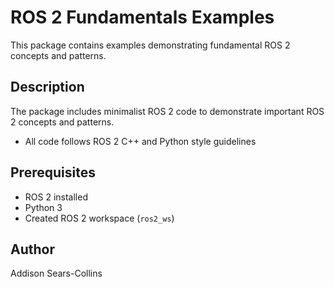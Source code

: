 # ROS 2 Fundamentals Examples

This package contains examples demonstrating fundamental ROS 2 concepts and patterns.

## Description

The package includes minimalist ROS 2 code to demonstrate important ROS 2 concepts and patterns.
- All code follows ROS 2 C++ and Python style guidelines

## Prerequisites

- ROS 2 installed
- Python 3
- Created ROS 2 workspace (`ros2_ws`)

## Author

Addison Sears-Collins
